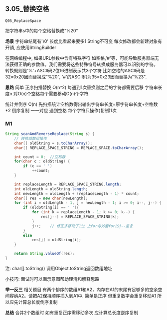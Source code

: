 ## 3.05\_替换空格
`Q05_ReplaceSpace`

把字符串s中的每个空格替换成"%20"

**场景**
字符串结尾有'\0' 长度比看起来要多1
String不可变 每次修改都会新建对象有开销, 应使用StringBuilder

在网络编程中, 如果URL参数中含有特殊字符 如空格,'#'等，可能导致服务器端无法获得正确的参数值。我们需要将这些特殊符号转换成服务器可以识别的字符。
转换规则是'%'+ASCII码2位16进制表示共3个字符
比如空格的ASCII码是32=0x20因而替换成"%20", '#'的ASCII码为35=0x23因而替换为"%23".

**思路**
简单
正序扫描替换 O(n^2)
	每遇到1次替换则之后的字符都需要后移
	字符串长度n 对O(n)个空格每个需要移动O(n)个字符

统计并倒序 O(n)
先扫描统计空格数得出输出字符串长度=原字符串长度+空格数\*2
倒序复制 一一对应 遇到空格
	每个字符只操作(复制)1次

### M1

```java
String scanAndReverseReplace(String s) {
    // 转换成数组操作
    char[] oldString = s.toCharArray();
    char[] REPLACE_SPACE_STRING = REPLACE_SPACE.toCharArray();

    int count = 0;  //空格数
    for(char c : oldString) {
        if (c == ' ')
            ++count;
    }

    int replaceLength = REPLACE_SPACE_STRING.length;
    int oldLength = oldString.length;
    int newLength = oldLength + (replaceLength - 1) * count;
    char[] res = new char[newLength];
    for (int i = oldLength - 1, j = newLength - 1; i >= 0; i--, j--) {
        if (oldString[i] == ' '){
            for (int k = replaceLength - 1; k >= 0; k--) {
                res[j--] = REPLACE_SPACE_STRING[k];
            }
            j++;    // 修正多移动了1位 上for与外套for的j--重复
        }
        else
            res[j] = oldString[i];
    }

    return String.valueOf(res);
}
```
注: 
char[].toString() 调用Object.toString返回数组地址

小技巧:
面试时可以画示意图帮助理清和解释思路

**举一反三** 相关题目
有两个排序的数组A1和A2，内存在A1的末尾有足够多的空余空间容纳A2。请把A2保持顺序插入到A1中.
简单是正序 但重复数字会重复移动A1 所以应先计算总长度倒序复制

**总结**
合并2个数组时 如有重复正序需移动多次 应计算总长度逆序复制